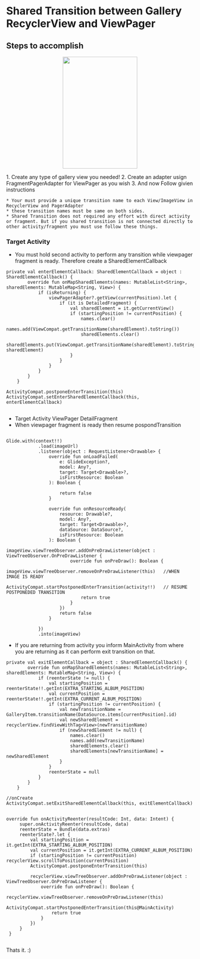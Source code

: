 # Shared Transition between Gallery RecyclerView and ViewPager

## Steps to accomplish
<p align="center">
 <img src="https://github.com/rahman2k9/shared-transition/blob/master/shared.gif" width="200" height="300" />
 </p>
1. Create any type of gallery view you needed!
2. Create an adapter usign FragmentPagerAdapter for ViewPager as you wish
3. And now Follow givien instructions

    * Your must provide a unique transition name to each View/ImageView in RecyclerView and PagerAdapter
    * these transition names must be same on both sides.
    * Shared Transition does not required any effort with direct activity or fragment. But if you shared transition is not connected directly to other activity/fragment you must use follow these things.
    
    
### Target Activity
   * You must hold second activity to perform any transition while viewpager fragment is ready. Therefore create a SharedElementCallback 
```
private val enterElementCallback: SharedElementCallback = object : SharedElementCallback() {
        override fun onMapSharedElements(names: MutableList<String>, sharedElements: MutableMap<String, View>) {
            if (isReturning) {
                viewPagerAdapter?.getView(currentPosition).let {
                    if (it is DetailedFragment) {
                        val sharedElement = it.getCurrentView()
                        if (startingPosition != currentPosition) {
                            names.clear()
                            names.add(ViewCompat.getTransitionName(sharedElement).toString())
                            sharedElements.clear()
                            sharedElements.put(ViewCompat.getTransitionName(sharedElement).toString(), sharedElement)
                        }
                    }
                }
            }
        }
    }

ActivityCompat.postponeEnterTransition(this)
ActivityCompat.setEnterSharedElementCallback(this, enterElementCallback)
        
```
   * Target Activity ViewPager DetailFragment
   * When viewpager fragment is ready then resume pospondTransition
   
```

Glide.with(context!!)
            .load(imageUrl)
            .listener(object : RequestListener<Drawable> {
                override fun onLoadFailed(
                    e: GlideException?,
                    model: Any?,
                    target: Target<Drawable>?,
                    isFirstResource: Boolean
                ): Boolean {

                    return false
                }

                override fun onResourceReady(
                    resource: Drawable?,
                    model: Any?,
                    target: Target<Drawable>?,
                    dataSource: DataSource?,
                    isFirstResource: Boolean
                ): Boolean {
                    imageView.viewTreeObserver.addOnPreDrawListener(object : ViewTreeObserver.OnPreDrawListener {
                        override fun onPreDraw(): Boolean {
                            imageView.viewTreeObserver.removeOnPreDrawListener(this)   //WHEN IMAGE IS READY 
                            ActivityCompat.startPostponedEnterTransition(activity!!)   // RESUME POSTPONEDED TRANSITION
                            return true
                        }
                    })
                    return false
                }

            })
            .into(imageView)
```
   * If you are returning from activity you inform MainActivity from where you are returning as it can perform exit transition on that.
```
private val exitElementCallback = object : SharedElementCallback() {
        override fun onMapSharedElements(names: MutableList<String>, sharedElements: MutableMap<String, View>) {
            if (reenterState != null) {
                val startingPosition = reenterState!!.getInt(EXTRA_STARTING_ALBUM_POSITION)
                val currentPosition = reenterState!!.getInt(EXTRA_CURRENT_ALBUM_POSITION)
                if (startingPosition != currentPosition) {
                    val newTransitionName = GalleryItem.transitionName(DataSource.items[currentPosition].id)
                    val newSharedElement = recyclerView.findViewWithTag<View>(newTransitionName)
                    if (newSharedElement != null) {
                        names.clear()
                        names.add(newTransitionName)
                        sharedElements.clear()
                        sharedElements[newTransitionName] = newSharedElement
                    }
                }
                reenterState = null
            }
        }
    }
    
//onCreate
ActivityCompat.setExitSharedElementCallback(this, exitElementCallback)


override fun onActivityReenter(resultCode: Int, data: Intent) {
     super.onActivityReenter(resultCode, data)
     reenterState = Bundle(data.extras)
     reenterState?.let {
         val startingPosition = it.getInt(EXTRA_STARTING_ALBUM_POSITION)
         val currentPosition = it.getInt(EXTRA_CURRENT_ALBUM_POSITION)
         if (startingPosition != currentPosition) recyclerView.scrollToPosition(currentPosition)
         ActivityCompat.postponeEnterTransition(this)

         recyclerView.viewTreeObserver.addOnPreDrawListener(object : ViewTreeObserver.OnPreDrawListener {
             override fun onPreDraw(): Boolean {
                 recyclerView.viewTreeObserver.removeOnPreDrawListener(this)
                 ActivityCompat.startPostponedEnterTransition(this@MainActivity)
                 return true
             }
         })
     }
 } 
 
 ```
 Thats it. :)

     
